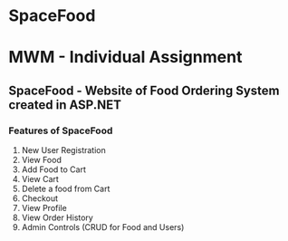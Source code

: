 # SpaceFood
# MWM - Individual Assignment
## SpaceFood - Website of Food Ordering System created in ASP.NET
### Features of SpaceFood
1.  New User Registration
2.  View Food
3.  Add Food to Cart
4.  View Cart
5.  Delete a food from Cart
6.  Checkout
7.  View Profile
8.  View Order History
9.  Admin Controls (CRUD for Food and Users)
